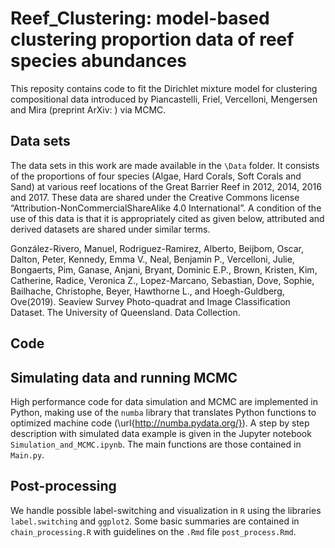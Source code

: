 # Reef_Clustering: model-based clustering proportion data of reef species abundances

This reposity contains code to fit the Dirichlet mixture model for clustering compositional data introduced by Piancastelli, Friel, Vercelloni, Mengersen and Mira (preprint ArXiv: ) via MCMC.

## Data sets

The data sets in this work are made available in the `\Data` folder. It consists of the proportions of four species (Algae, Hard Corals, Soft Corals and Sand) at various reef locations of the Great Barrier Reef in 2012, 2014, 2016 and 2017. These data are shared under the Creative Commons license “Attribution-NonCommercialShareAlike 4.0 International”. A condition of the use of this data is that it is appropriately cited as given below, attributed and derived datasets are shared under similar terms. 

González-Rivero, Manuel, Rodriguez-Ramirez, Alberto, Beijbom, Oscar, Dalton, Peter, Kennedy, Emma V., Neal, Benjamin P., Vercelloni, Julie, Bongaerts, Pim, Ganase, Anjani, Bryant, Dominic E.P., Brown, Kristen, Kim, Catherine, Radice, Veronica Z., Lopez-Marcano, Sebastian, Dove, Sophie, Bailhache, Christophe, Beyer, Hawthorne L., and Hoegh-Guldberg, Ove(2019). Seaview Survey Photo-quadrat and Image Classification Dataset. The University of Queensland. Data Collection.

## Code

## Simulating data and running MCMC
High performance code for data simulation and MCMC are implemented in Python, making use of the `numba` library that translates Python functions to optimized machine code (\url{http://numba.pydata.org/}). A step by step description with simulated data example is given in the Jupyter notebook `Simulation_and_MCMC.ipynb`. The main functions are those contained in `Main.py`.

## Post-processing 
We handle possible label-switching and visualization in `R` using the libraries `label.switching` and `ggplot2`. Some basic summaries are contained in `chain_processing.R` with guidelines on the `.Rmd` file `post_process.Rmd`.

